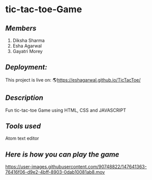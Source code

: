 # tic-tac-toe-Game

## *Members*

1. Diksha Sharma
2. Esha Agarwal
3. Gayatri Morey

## *Deployment:*
This project is live on: 🌎https://eshagarwal.github.io/TicTacToe/

## *Description*
Fun tic-tac-toe Game using HTML, CSS and JAVASCRIPT 

## *Tools used*
Atom text editor

## *Here is how you can play the game*

https://user-images.githubusercontent.com/90748822/147641363-76416f06-d9e2-4bff-8903-0dab10081ab8.mov

